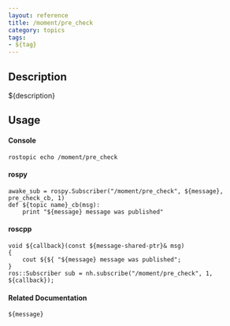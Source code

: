 ```yaml
---
layout: reference
title: /moment/pre_check
category: topics
tags: 
- ${tag}
---
```


## Description
${description}

## Usage
#### Console
```
rostopic echo /moment/pre_check
```

#### rospy
```
awake_sub = rospy.Subscriber("/moment/pre_check", ${message}, pre_check_cb, 1)
def ${topic name}_cb(msg):
    print "${message} message was published"
```

#### roscpp
```
void ${callback}(const ${message-shared-ptr}& msg)
{
    cout ${${ "${message} message was published";
}
ros::Subscriber sub = nh.subscribe("/moment/pre_check", 1, ${callback});
```

#### Related Documentation
``${message}``